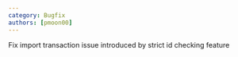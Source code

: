 ```yaml
---
category: Bugfix
authors: [pmoon00]
---
```


Fix import transaction issue introduced by strict id checking feature

